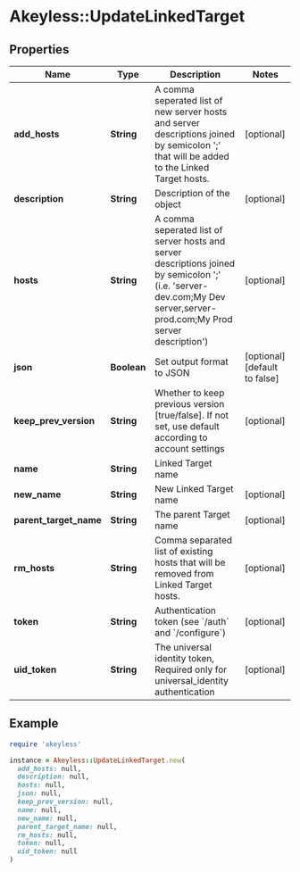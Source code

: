 # Akeyless::UpdateLinkedTarget

## Properties

| Name | Type | Description | Notes |
| ---- | ---- | ----------- | ----- |
| **add_hosts** | **String** | A comma seperated list of new server hosts and server descriptions joined by semicolon &#39;;&#39; that will be added to the Linked Target hosts. | [optional] |
| **description** | **String** | Description of the object | [optional] |
| **hosts** | **String** | A comma seperated list of server hosts and server descriptions joined by semicolon &#39;;&#39; (i.e. &#39;server-dev.com;My Dev server,server-prod.com;My Prod server description&#39;) | [optional] |
| **json** | **Boolean** | Set output format to JSON | [optional][default to false] |
| **keep_prev_version** | **String** | Whether to keep previous version [true/false]. If not set, use default according to account settings | [optional] |
| **name** | **String** | Linked Target name |  |
| **new_name** | **String** | New Linked Target name | [optional] |
| **parent_target_name** | **String** | The parent Target name | [optional] |
| **rm_hosts** | **String** | Comma separated list of existing hosts that will be removed from Linked Target hosts. | [optional] |
| **token** | **String** | Authentication token (see &#x60;/auth&#x60; and &#x60;/configure&#x60;) | [optional] |
| **uid_token** | **String** | The universal identity token, Required only for universal_identity authentication | [optional] |

## Example

```ruby
require 'akeyless'

instance = Akeyless::UpdateLinkedTarget.new(
  add_hosts: null,
  description: null,
  hosts: null,
  json: null,
  keep_prev_version: null,
  name: null,
  new_name: null,
  parent_target_name: null,
  rm_hosts: null,
  token: null,
  uid_token: null
)
```


